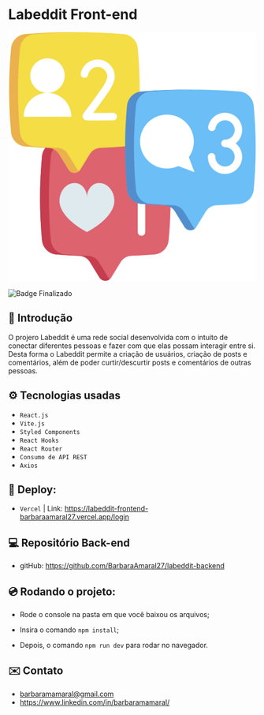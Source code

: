 # Labeddit Front-end
![Labeddit](./src/assets/redes.png)

![Badge Finalizado](http://img.shields.io/static/v1?label=STATUS&message=FINALIZADO&color=GREEN&style=for-the-badge)

## 📑 Introdução
 O projero Labeddit é uma rede social desenvolvida com o intuito de conectar diferentes pessoas e fazer com que elas possam interagir entre si. Desta forma o Labeddit permite a criação de usuários, criação de posts e comentários, além de poder curtir/descurtir posts e comentários de outras pessoas.

## ⚙️ Tecnologias usadas

- ``React.js``
- ``Vite.js``
- ``Styled Components``
- ``React Hooks``
- ``React Router``
- ``Consumo de API REST``
- ``Axios``

## 📌 Deploy:

- ``Vercel`` | Link: <https://labeddit-frontend-barbaraamaral27.vercel.app/login>

## 💻 Repositório Back-end
- gitHub: https://github.com/BarbaraAmaral27/labeddit-backend


## 💿 Rodando o projeto:
- Rode o console na pasta em que você baixou os arquivos;

- Insira o comando ``npm install``;

- Depois, o comando ``npm run dev`` para rodar no navegador.

## ✉️ Contato

- barbaramamaral@gmail.com
- https://www.linkedin.com/in/barbaramamaral/  

